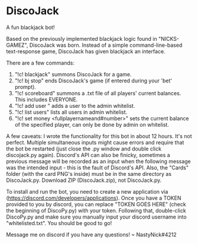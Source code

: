 # DiscoJack
A fun blackjack bot!

Based on the previously implemented blackjack logic found in "NICKS-GAMEZ", DiscoJack was born. Instead of a simple command-line-based text-response game, DiscoJack has given blackjack an interface. 

There are a few commands:
1. "!c! blackjack" summons DiscoJack for a game. 
2. "!c! bj stop" ends DiscoJack's game (if entered during your 'bet' prompt).
3. "!c! scoreboard" summons a .txt file of all players' current balances. This includes EVERYONE.
4. "!c! add user <user>" adds a user to the admin whitelist. 
5. "!c! list users" lists all users in admin whitelist.
6. "!c! set money <fullplayernameand#number>" sets the current balance of the specified player, can only be done by admin on whitelist. 
  
A few caveats: I wrote the functionality for this bot in about 12 hours. It's not perfect. Multiple simultaneous inputs might cause errors and require that the bot be restarted (just close the .py window and double click discojack.py again). Discord's API can also be finicky, sometimes a previous message will be recorded as an input when the following message was the intended input - this is the fault of Discord's API. Also, the "Cards" folder (with the card PNG's inside) must be in the same directory as DiscoJack.py. Download ZIP (DiscoJack.zip), not DiscoJack.py.

To install and run the bot, you need to create a new application via (https://discord.com/developers/applications). Once you have a TOKEN provided to you by discord, you can replace "TOKEN GOES HERE" (check the beginning of DiscoPy.py) with your token. Following that, double-click DiscoPy.py and make sure you manually input your discord username into "whitelisted.txt". You should be good to go!

Message me on discord if you have any questions! ~ NastyNick#4212
